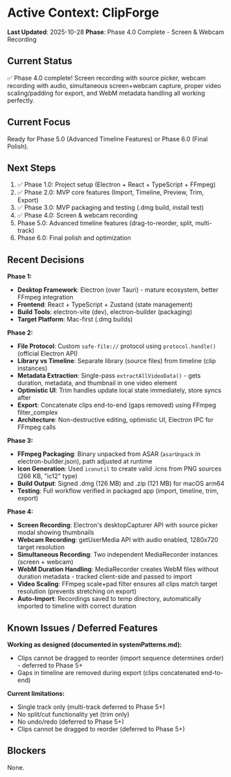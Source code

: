 # Active Context: ClipForge

**Last Updated**: 2025-10-28
**Phase**: Phase 4.0 Complete - Screen & Webcam Recording

## Current Status

✅ Phase 4.0 complete! Screen recording with source picker, webcam recording with audio, simultaneous screen+webcam capture, proper video scaling/padding for export, and WebM metadata handling all working perfectly.

## Current Focus

Ready for Phase 5.0 (Advanced Timeline Features) or Phase 6.0 (Final Polish).

## Next Steps

1. ✅ Phase 1.0: Project setup (Electron + React + TypeScript + FFmpeg)
2. ✅ Phase 2.0: MVP core features (Import, Timeline, Preview, Trim, Export)
3. ✅ Phase 3.0: MVP packaging and testing (.dmg build, install test)
4. ✅ Phase 4.0: Screen & webcam recording
5. Phase 5.0: Advanced timeline features (drag-to-reorder, split, multi-track)
6. Phase 6.0: Final polish and optimization

## Recent Decisions

**Phase 1:**
- **Desktop Framework**: Electron (over Tauri) - mature ecosystem, better FFmpeg integration
- **Frontend**: React + TypeScript + Zustand (state management)
- **Build Tools**: electron-vite (dev), electron-builder (packaging)
- **Target Platform**: Mac-first (.dmg builds)

**Phase 2:**
- **File Protocol**: Custom `safe-file://` protocol using `protocol.handle()` (official Electron API)
- **Library vs Timeline**: Separate library (source files) from timeline (clip instances)
- **Metadata Extraction**: Single-pass `extractAllVideoData()` - gets duration, metadata, and thumbnail in one video element
- **Optimistic UI**: Trim handles update local state immediately, store syncs after
- **Export**: Concatenate clips end-to-end (gaps removed) using FFmpeg filter_complex
- **Architecture**: Non-destructive editing, optimistic UI, Electron IPC for FFmpeg calls

**Phase 3:**
- **FFmpeg Packaging**: Binary unpacked from ASAR (`asarUnpack` in electron-builder.json), path adjusted at runtime
- **Icon Generation**: Used `iconutil` to create valid .icns from PNG sources (266 KB, "ic12" type)
- **Build Output**: Signed .dmg (126 MB) and .zip (121 MB) for macOS arm64
- **Testing**: Full workflow verified in packaged app (import, timeline, trim, export)

**Phase 4:**
- **Screen Recording**: Electron's desktopCapturer API with source picker modal showing thumbnails
- **Webcam Recording**: getUserMedia API with audio enabled, 1280x720 target resolution
- **Simultaneous Recording**: Two independent MediaRecorder instances (screen + webcam)
- **WebM Duration Handling**: MediaRecorder creates WebM files without duration metadata - tracked client-side and passed to import
- **Video Scaling**: FFmpeg scale+pad filter ensures all clips match target resolution (prevents stretching on export)
- **Auto-Import**: Recordings saved to temp directory, automatically imported to timeline with correct duration

## Known Issues / Deferred Features

**Working as designed (documented in systemPatterns.md):**
- Clips cannot be dragged to reorder (import sequence determines order) - deferred to Phase 5+
- Gaps in timeline are removed during export (clips concatenated end-to-end)

**Current limitations:**
- Single track only (multi-track deferred to Phase 5+)
- No split/cut functionality yet (trim only)
- No undo/redo (deferred to Phase 5+)
- Clips cannot be dragged to reorder (deferred to Phase 5+)

## Blockers

None.
